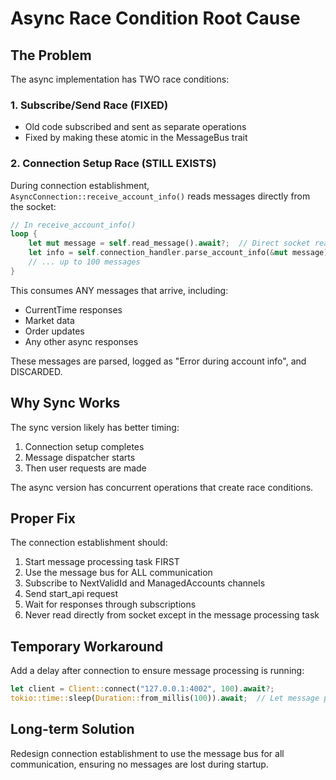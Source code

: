 # Async Race Condition Root Cause

## The Problem

The async implementation has TWO race conditions:

### 1. Subscribe/Send Race (FIXED)
- Old code subscribed and sent as separate operations
- Fixed by making these atomic in the MessageBus trait

### 2. Connection Setup Race (STILL EXISTS)
During connection establishment, `AsyncConnection::receive_account_info()` reads messages directly from the socket:

```rust
// In receive_account_info()
loop {
    let mut message = self.read_message().await?;  // Direct socket read!
    let info = self.connection_handler.parse_account_info(&mut message)?;
    // ... up to 100 messages
}
```

This consumes ANY messages that arrive, including:
- CurrentTime responses
- Market data
- Order updates
- Any other async responses

These messages are parsed, logged as "Error during account info", and DISCARDED.

## Why Sync Works

The sync version likely has better timing:
1. Connection setup completes
2. Message dispatcher starts
3. Then user requests are made

The async version has concurrent operations that create race conditions.

## Proper Fix

The connection establishment should:
1. Start message processing task FIRST
2. Use the message bus for ALL communication
3. Subscribe to NextValidId and ManagedAccounts channels
4. Send start_api request
5. Wait for responses through subscriptions
6. Never read directly from socket except in the message processing task

## Temporary Workaround

Add a delay after connection to ensure message processing is running:
```rust
let client = Client::connect("127.0.0.1:4002", 100).await?;
tokio::time::sleep(Duration::from_millis(100)).await;  // Let message processing start
```

## Long-term Solution

Redesign connection establishment to use the message bus for all communication, ensuring no messages are lost during startup.